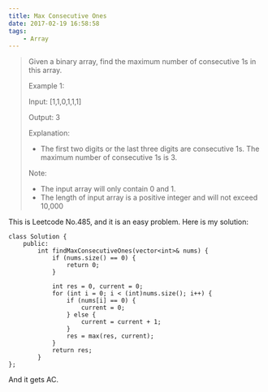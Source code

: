 ```yaml
---
title: Max Consecutive Ones
date: 2017-02-19 16:58:58
tags:
    - Array
---
```


> Given a binary array, find the maximum number of consecutive 1s in this array.
>
> Example 1:
>
> Input: [1,1,0,1,1,1]
>
> Output: 3
>
> Explanation:
>  + The first two digits or the last three digits are consecutive 1s. The maximum number of consecutive 1s is 3.
>
> Note:
>
> + The input array will only contain 0 and 1.
> + The length of input array is a positive integer and will not exceed 10,000

<!--more-->

This is Leetcode No.485, and it is an easy problem. Here is my solution:

```
class Solution {
    public:
        int findMaxConsecutiveOnes(vector<int>& nums) {
            if (nums.size() == 0) {
                return 0;
            }

            int res = 0, current = 0;
            for (int i = 0; i < (int)nums.size(); i++) {
                if (nums[i] == 0) {
                    current = 0;
                } else {
                    current = current + 1;
                }
                res = max(res, current);
            }
            return res;
        }
};
```

And it gets AC.
